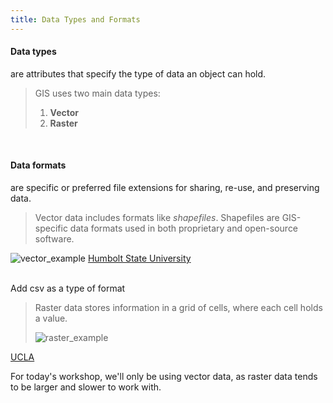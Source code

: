 ```yaml
---
title: Data Types and Formats
---
```

<html>
  
<h4>Data types</h4> are attributes that specify the type of data an object can hold.</html>

<br>

> GIS uses two main data types:<br>
> 1) **Vector**<br>
> 2) **Raster** 

<br>

<html><h4>Data formats</h4> are specific or preferred file extensions for sharing, re-use, and preserving data. </html>

<br>

> Vector data includes formats like *shapefiles*. Shapefiles are GIS-specific data formats used in both proprietary and open-source software. 
> 
![vector_example](/arcgis-online/img/vector_examples.png)
<h7><a href="https://gsp.humboldt.edu/olm/Lessons/GIS/08%20Rasters/RasterToVector.html">Humbolt State University</a></h7>

<br> Add csv as a type of format

> Raster data stores information in a grid of cells, where each cell holds a value.
> 
> ![raster_example](/arcgis-online/img/raster_examples.png)
<html><h7><a href="https://ucladataguides.readthedocs.io/en/latest/working_with_mapping/agol.html">UCLA</a></h7></html>

<br>

<html>
  
For today's workshop, we'll only be using vector data, as raster data tends to be larger and slower to work with. 

